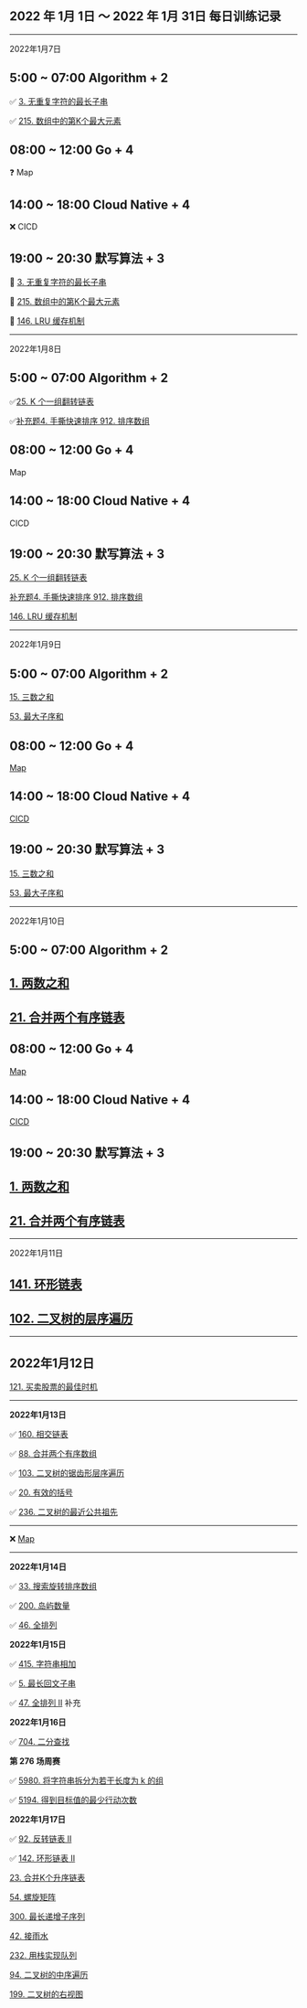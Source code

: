 
## 2022 年 1月 1日 ～ 2022 年 1月 31日 每日训练记录


---
2022年1月7日 

## 5:00 ~ 07:00 Algorithm + 2

✅ [3. 无重复字符的最长子串](https://leetcode-cn.com/problems/longest-substring-without-repeating-characters/)

✅ [215. 数组中的第K个最大元素](https://leetcode-cn.com/problems/kth-largest-element-in-an-array/)

## 08:00 ~ 12:00 Go + 4 

❓ Map 

## 14:00 ~ 18:00 Cloud Native + 4

❌ CICD

## 19:00 ~ 20:30 默写算法 + 3

🚀 [3. 无重复字符的最长子串](https://leetcode-cn.com/problems/longest-substring-without-repeating-characters/)

🚀 [215. 数组中的第K个最大元素](https://leetcode-cn.com/problems/kth-largest-element-in-an-array/)

🚀 [146. LRU 缓存机制](https://leetcode-cn.com/problems/lru-cache/)












---

2022年1月8日 

## 5:00 ~ 07:00 Algorithm + 2

 ✅[25. K 个一组翻转链表](https://leetcode-cn.com/problems/reverse-nodes-in-k-group/)

 ✅[补充题4. 手撕快速排序 912. 排序数组 ](https://leetcode-cn.com/problems/sort-an-array/)


## 08:00 ~ 12:00 Go + 4 

 Map 

## 14:00 ~ 18:00 Cloud Native + 4

 CICD

## 19:00 ~ 20:30 默写算法 + 3

 [25. K 个一组翻转链表](https://leetcode-cn.com/problems/reverse-nodes-in-k-group/)

 [补充题4. 手撕快速排序 912. 排序数组 ](https://leetcode-cn.com/problems/sort-an-array/)

 [146. LRU 缓存机制](https://leetcode-cn.com/problems/lru-cache/)




---

2022年1月9日 

## 5:00 ~ 07:00 Algorithm + 2

[15. 三数之和](https://leetcode-cn.com/problems/3sum/)

[53. 最大子序和](https://leetcode-cn.com/problems/maximum-subarray/)



## 08:00 ~ 12:00 Go + 4 

 [Map]() 

## 14:00 ~ 18:00 Cloud Native + 4

[CICD]()

## 19:00 ~ 20:30 默写算法 + 3

[15. 三数之和](https://leetcode-cn.com/problems/3sum/)

[53. 最大子序和](https://leetcode-cn.com/problems/maximum-subarray/)




---
2022年1月10日 

## 5:00 ~ 07:00 Algorithm + 2

## [1. 两数之和](https://leetcode-cn.com/problems/two-sum/)

## [21. 合并两个有序链表](https://leetcode-cn.com/problems/merge-two-sorted-lists/)


## 08:00 ~ 12:00 Go + 4 

 [Map]() 

## 14:00 ~ 18:00 Cloud Native + 4

[CICD]()

## 19:00 ~ 20:30 默写算法 + 3


## [1. 两数之和](https://leetcode-cn.com/problems/two-sum/)

## [21. 合并两个有序链表](https://leetcode-cn.com/problems/merge-two-sorted-lists/)


---


2022年1月11日 



## [141. 环形链表](https://leetcode-cn.com/problems/linked-list-cycle/)

## [102. 二叉树的层序遍历](https://leetcode-cn.com/problems/binary-tree-level-order-traversal/)


---



## 2022年1月12日 

[121. 买卖股票的最佳时机](https://leetcode-cn.com/problems/best-time-to-buy-and-sell-stock/)







---

**2022年1月13日** 


✅ [160. 相交链表](https://leetcode-cn.com/problems/intersection-of-two-linked-lists/)

✅ [88. 合并两个有序数组](https://leetcode-cn.com/problems/merge-sorted-array/)

✅ [103. 二叉树的锯齿形层序遍历](https://leetcode-cn.com/problems/binary-tree-zigzag-level-order-traversal/)

✅ [20. 有效的括号](https://leetcode-cn.com/problems/valid-parentheses/)

✅ [236. 二叉树的最近公共祖先](https://leetcode-cn.com/problems/lowest-common-ancestor-of-a-binary-tree/)



---

❌ [Map]() 



---

**2022年1月14日** 

✅ [33. 搜索旋转排序数组](https://leetcode-cn.com/problems/search-in-rotated-sorted-array/)

✅ [200. 岛屿数量](https://leetcode-cn.com/problems/number-of-islands/)

✅ [46. 全排列](https://leetcode-cn.com/problems/permutations/)






**2022年1月15日** 


✅ [415. 字符串相加](https://leetcode-cn.com/problems/add-strings/)

✅ [5. 最长回文子串](https://leetcode-cn.com/problems/longest-palindromic-substring/)


✅ [47. 全排列 II](https://leetcode-cn.com/problems/permutations-ii/)  补充



**2022年1月16日** 

✅ [704. 二分查找](https://leetcode-cn.com/problems/binary-search/) 

**第 276 场周赛**

✅ [5980. 将字符串拆分为若干长度为 k 的组](https://leetcode-cn.com/contest/weekly-contest-276/problems/divide-a-string-into-groups-of-size-k/)


✅ [5194. 得到目标值的最少行动次数](https://leetcode-cn.com/contest/weekly-contest-276/problems/minimum-moves-to-reach-target-score/)



**2022年1月17日** 


✅ [92. 反转链表 II](https://leetcode-cn.com/problems/reverse-linked-list-ii/)

✅ [142. 环形链表 II](https://leetcode-cn.com/problems/linked-list-cycle-ii/)

[23. 合并K个升序链表](https://leetcode-cn.com/problems/merge-k-sorted-lists/)

[54. 螺旋矩阵](https://leetcode-cn.com/problems/spiral-matrix/)



[300. 最长递增子序列](https://leetcode-cn.com/problems/longest-increasing-subsequence/)

[42. 接雨水](https://leetcode-cn.com/problems/trapping-rain-water/)

[232. 用栈实现队列](https://leetcode-cn.com/problems/implement-queue-using-stacks/)

[94. 二叉树的中序遍历](https://leetcode-cn.com/problems/binary-tree-inorder-traversal/)

[199. 二叉树的右视图](https://leetcode-cn.com/problems/binary-tree-right-side-view/)